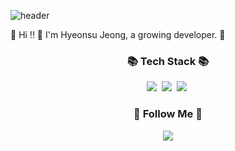 ![header](https://capsule-render.vercel.app/api?type=Slice&c&color=FFE08C&text=%20Hi!%20I'm%20Hyeonsu&fontColor=FFFFFF%20%20&height=200&fontSize=100)

<p>👋 Hi !! 👋
I'm Hyeonsu Jeong, a growing developer. 🌱
</p>

<h3 align="center">📚 Tech Stack 📚</h3>
<p align="center">
  <img src="https://img.shields.io/badge/Java-007396?style=flat-square&logo=Java&logoColor=white"/></a>&nbsp
  <img src="https://img.shields.io/badge/Javascript-ffb13b?style=flat-square&logo=javascript&logoColor=white"/></a>&nbsp 
  <img src="https://img.shields.io/badge/Mysql-E6B91E?style=flat-square&logo=MySql&logoColor=white"/></a>&nbsp 
</p>

<h3 align="center">🌈 Follow Me 🌈</h3>
<p align="center">
  <a href="mailto:jeonghyeonsu3331@gmail.com"><img src="https://img.shields.io/badge/Gmail-d14836?style=flat-square&logo=Gmail&logoColor=white&link=jeonghyeonsu3331@gmail.com"/></a>
</p>
